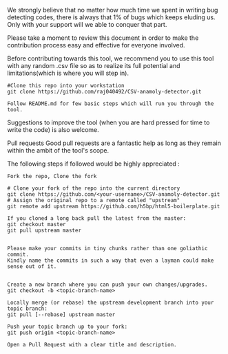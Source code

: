 We strongly believe that no matter how much time we spent in writing bug detecting codes, there is always that 1% of bugs which keeps eluding us. Only with your support will we able to conquer that part.

Please take a moment to review this document in order to make the contribution process easy and effective for everyone involved.

Before contributing towards this tool, we recommend you to use this tool with any random .csv file so as to realize its full potential and limitations(which is where you will step in).

	#Clone this repo into your workstation
	git clone https://github.com/raj040492/CSV-anamoly-detector.git 

	Follow README.md for few basic steps which will run you through the tool.


Suggestions to improve the tool (when you are hard pressed for time to write the code) is also welcome.

Pull requests
	Good pull requests are a fantastic help as long as they remain within the ambit of the tool's scope.

The following steps if followed would be highly appreciated :

	Fork the repo, Clone the fork

	# Clone your fork of the repo into the current directory
	git clone https://github.com/<your-username>/CSV-anamoly-detector.git
	# Assign the original repo to a remote called "upstream"
	git remote add upstream https://github.com/h5bp/html5-boilerplate.git

	If you cloned a long back pull the latest from the master:
	git checkout master
	git pull upstream master


	Please make your commits in tiny chunks rather than one goliathic commit.
	Kindly name the commits in such a way that even a layman could make sense out of it.


	Create a new branch where you can push your own changes/upgrades.
	git checkout -b <topic-branch-name>

	Locally merge (or rebase) the upstream development branch into your topic branch:
	git pull [--rebase] upstream master

	Push your topic branch up to your fork:
	git push origin <topic-branch-name>

	Open a Pull Request with a clear title and description.